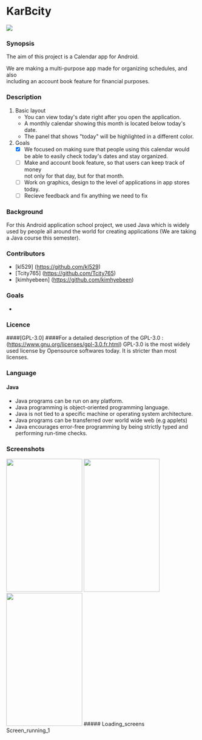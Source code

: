 # KarBcity

![ ](https://github.com/kl529/KarBcity/blob/master/imgres.jpg)
### Synopsis 

The aim of this project is a Calendar app for Android.

We are making a multi-purpose app made for organizing schedules, and also   
including an account book feature for financial purposes.

### Description

1. Basic layout
    * You can view today's date right after you open the application.
    * A monthly calendar showing this month is located below today's date.
    * The panel that shows "today" will be highlighted in a different color.
2. Goals
    - [x] We focused on making sure that people using this calendar would    
    be able to easily check today's dates and stay organized.
    - [ ] Make and account book feature, so that users can keep track of money    
    not only for that day, but for that month.
    - [ ] Work on graphics, design to the level of applications in app stores 
    today.
    - [ ] Recieve feedback and fix anything we need to fix

### Background

For this Android application school project,
we used Java which is widely used by people all around the world for creating applications
(We are taking a Java course this semester). 

### Contributors

* [kl529] (https://github.com/kl529)
* [Tcity765] (https://github.com/Tcity765)
* [kimhyebeen] (https://github.com/kimhyebeen)

### Goals

* 

### Licence

####[GPL-3.0]
####For a detailed description of the GPL-3.0 :  (https://www.gnu.org/licenses/gpl-3.0.fr.html)
GPL-3.0 is the most widely used license by Opensource softwares today.
It is stricter than most licenses.

### Language   
#### Java
* Java programs can be run on any platform.
* Java programming is object-oriented programming language.
* Java is not tied to a specific machine or operating system architecture.
* Java programs can be transferred over world wide web (e.g applets)
* Java encourages error-free programming by being strictly typed and performing run-time checks.

### Screenshots
<img src="https://github.com/kl529/KarBcity/blob/master/KakaoTalk_20161214_155928025.png" width="200" height="350" />
<img src="https://github.com/kl529/KarBcity/blob/master/KakaoTalk_20161214_155928437.png" width="200" height="350" />
<img src="https://github.com/kl529/KarBcity/blob/master/KakaoTalk_20161217_192648018.png" width="200" height="350" />
##### Loading_screens           Screen_running_1
